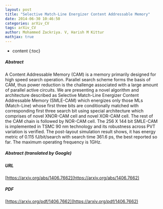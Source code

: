 ```yaml
---
layout: post
title: "Selective Match-Line Energizer Content Addressable Memory"
date: 2014-06-30 10:46:50
categories: arXiv_CV
tags: arXiv_CV
author: Mohammed Zackriya. V, Harish M Kittur
mathjax: true
---
```


* content
{:toc}

##### Abstract
A Content Addressable Memory (CAM) is a memory primarily designed for high speed search operation. Parallel search scheme forms the basis of CAM, thus power reduction is the challenge associated with a large amount of parallel active circuits. We are presenting a novel algorithm and architecture described as Selective Match-Line Energizer Content Addressable Memory (SMLE-CAM) which energizes only those MLs (Match-Line) whose first three bits are conditionally matched with corresponding first three search bit using special architecture which comprises of novel XNOR-CAM cell and novel XOR-CAM cell. The rest of the CAM chain is followed by NOR-CAM cell. The 256 X 144 bit SMLE-CAM is implemented in TSMC 90 nm technology and its robustness across PVT variation is verified. The post-layout simulation result shows, it has energy metric of 0.115 fJ/bit/search with search time 361.6 ps, the best reported so far. The maximum operating frequency is 1GHz.

##### Abstract (translated by Google)


##### URL
[https://arxiv.org/abs/1406.7662](https://arxiv.org/abs/1406.7662)

##### PDF
[https://arxiv.org/pdf/1406.7662](https://arxiv.org/pdf/1406.7662)

